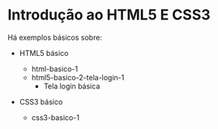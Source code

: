 # Introdução ao HTML5 E CSS3

Há exemplos básicos sobre:

* HTML5 básico

  - html-basico-1
  - html5-basico-2-tela-login-1
    - Tela login básica

* CSS3 básico

  - css3-basico-1

  